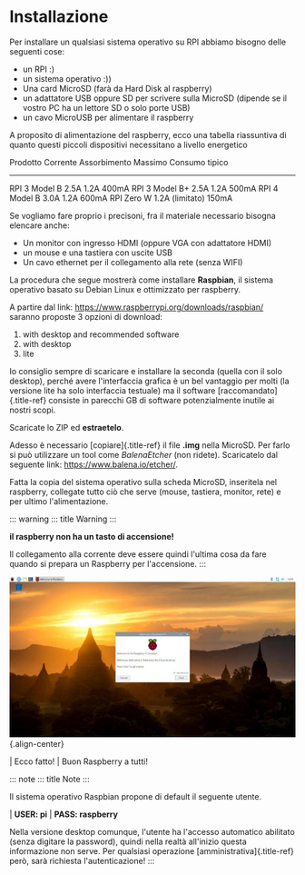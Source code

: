 # Installazione

Per installare un qualsiasi sistema operativo su RPI abbiamo bisogno
delle seguenti cose:

-   un RPI :)
-   un sistema operativo :))
-   Una card MicroSD (farà da Hard Disk al raspberry)
-   un adattatore USB oppure SD per scrivere sulla MicroSD (dipende se
    il vostro PC ha un lettore SD o solo porte USB)
-   un cavo MicroUSB per alimentare il raspberry

A proposito di alimentazione del raspberry, ecco una tabella riassuntiva
di quanto questi piccoli dispositivi necessitano a livello energetico

  Prodotto         Corrente   Assorbimento Massimo   Consumo tipico
  ---------------- ---------- ---------------------- ----------------
  RPI 3 Model B    2.5A       1.2A                   400mA
  RPI 3 Model B+   2.5A       1.2A                   500mA
  RPI 4 Model B    3.0A       1.2A                   600mA
  RPI Zero W       1.2A       (limitato)             150mA

Se vogliamo fare proprio i precisoni, fra il materiale necessario
bisogna elencare anche:

-   Un monitor con ingresso HDMI (oppure VGA con adattatore HDMI)
-   un mouse e una tastiera con uscite USB
-   Un cavo ethernet per il collegamento alla rete (senza WIFI)

La procedura che segue mostrerà come installare **Raspbian**, il sistema
operativo basato su Debian Linux e ottimizzato per raspberry.

A partire dal link: <https://www.raspberrypi.org/downloads/raspbian/>
saranno proposte 3 opzioni di download:

1.  with desktop and recommended software
2.  with desktop
3.  lite

Io consiglio sempre di scaricare e installare la seconda (quella con il
solo desktop), perché avere l\'interfaccia grafica è un bel vantaggio
per molti (la versione lite ha solo interfaccia testuale) ma il software
[raccomandato]{.title-ref} consiste in parecchi GB di software
potenzialmente inutile ai nostri scopi.

Scaricate lo ZIP ed **estraetelo**.

Adesso è necessario [copiare]{.title-ref} il file **.img** nella
MicroSD. Per farlo si può utilizzare un tool come *BalenaEtcher* (non
ridete). Scaricatelo dal seguente link: <https://www.balena.io/etcher/>.

Fatta la copia del sistema operativo sulla scheda MicroSD, inseritela
nel raspberry, collegate tutto ciò che serve (mouse, tastiera, monitor,
rete) e per ultimo l\'alimentazione.

::: warning
::: title
Warning
:::

**il raspberry non ha un tasto di accensione!**

Il collegamento alla corrente deve essere quindi l\'ultima cosa da fare
quando si prepara un Raspberry per l\'accensione.
:::

![Raspbian Buster Image](images/raspbian_buster.jpg){.align-center}

| Ecco fatto!
| Buon Raspberry a tutti!

::: note
::: title
Note
:::

Il sistema operativo Raspbian propone di default il seguente utente.

| **USER: pi**
| **PASS: raspberry**

Nella versione desktop comunque, l\'utente ha l\'accesso automatico
abilitato (senza digitare la password), quindi nella realtà all\'inizio
questa informazione non serve. Per qualsiasi operazione
[amministrativa]{.title-ref} però, sarà richiesta l\'autenticazione!
:::

